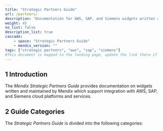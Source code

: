 ```yaml
---
title: "Strategic Partners Guide"
url: /partners/
description: "Documentation for AWS, SAP, and Siemens widgets written and maintained by Mendix"
weight: 45
no_list: false
description_list: true
cascade:
    - space: "Strategic Partners Guide"
    - mendix_version: ""
tags: ["strategic partners", "aws", "sap", "siemens"]
#This document is mapped to the landing page, update the link there if renaming or moving the doc file.
---
```


## 1 Introduction

The *Mendix Strategic Partners Guide* provides documentation on widgets written and maintained by Mendix which support integration with AWS, SAP, and Siemens cloud platforms and services.

## 2 Guide Categories

The *Strategic Partners Guide* is divided into the following categories:
